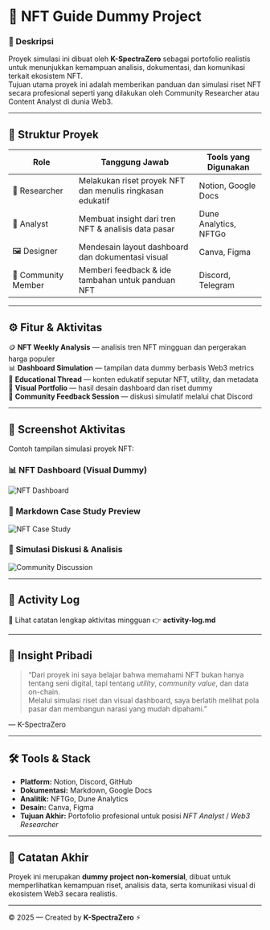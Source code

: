 # 🎨 NFT Guide Dummy Project

### 📘 Deskripsi
Proyek simulasi ini dibuat oleh **K-SpectraZero** sebagai portofolio realistis untuk menunjukkan kemampuan analisis, dokumentasi, dan komunikasi terkait ekosistem NFT.  
Tujuan utama proyek ini adalah memberikan panduan dan simulasi riset NFT secara profesional seperti yang dilakukan oleh Community Researcher atau Content Analyst di dunia Web3.

---

## 🧩 Struktur Proyek

| Role | Tanggung Jawab | Tools yang Digunakan |
|------|----------------|----------------------|
| 🧠 Researcher | Melakukan riset proyek NFT dan menulis ringkasan edukatif | Notion, Google Docs |
| 💬 Analyst | Membuat insight dari tren NFT & analisis data pasar | Dune Analytics, NFTGo |
| 🖼️ Designer | Mendesain layout dashboard dan dokumentasi visual | Canva, Figma |
| 👥 Community Member | Memberi feedback & ide tambahan untuk panduan NFT | Discord, Telegram |

---

## ⚙️ Fitur & Aktivitas

🪙 **NFT Weekly Analysis** — analisis tren NFT mingguan dan pergerakan harga populer  
📊 **Dashboard Simulation** — tampilan data dummy berbasis Web3 metrics  
🧠 **Educational Thread** — konten edukatif seputar NFT, utility, dan metadata  
🎨 **Visual Portfolio** — hasil desain dashboard dan riset dummy  
💬 **Community Feedback Session** — diskusi simulatif melalui chat Discord  

---

## 📸 Screenshot Aktivitas

Contoh tampilan simulasi proyek NFT:

### 📊 NFT Dashboard (Visual Dummy)
![NFT Dashboard](IMG_20251026_162722)

### 📑 Markdown Case Study Preview
![NFT Case Study](IMG_20251026_162623)

### 💬 Simulasi Diskusi & Analisis
![Community Discussion](IMG_20251026_162551)

---

## 🧾 Activity Log

📘 Lihat catatan lengkap aktivitas mingguan 👉 **activity-log.md**

---

## 🧭 Insight Pribadi

> “Dari proyek ini saya belajar bahwa memahami NFT bukan hanya tentang seni digital, tapi tentang *utility*, *community value*, dan data on-chain.  
> Melalui simulasi riset dan visual dashboard, saya berlatih melihat pola pasar dan membangun narasi yang mudah dipahami.”

— K-SpectraZero

---

## 🛠️ Tools & Stack

- **Platform:** Notion, Discord, GitHub  
- **Dokumentasi:** Markdown, Google Docs  
- **Analitik:** NFTGo, Dune Analytics  
- **Desain:** Canva, Figma  
- **Tujuan Akhir:** Portofolio profesional untuk posisi *NFT Analyst* / *Web3 Researcher*

---

## 🧩 Catatan Akhir

Proyek ini merupakan **dummy project non-komersial**, dibuat untuk memperlihatkan kemampuan riset, analisis data, serta komunikasi visual di ekosistem Web3 secara realistis.

---

© 2025 — Created by **K-SpectraZero** ⚡
